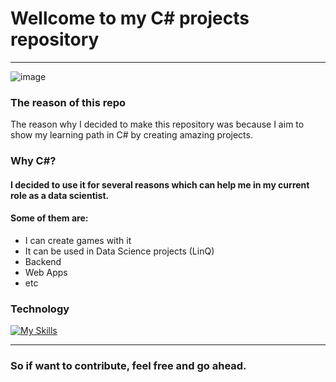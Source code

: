 # Wellcome to my C# projects repository
---

![image](https://user-images.githubusercontent.com/74038190/212750155-3ceddfbd-19d3-40a3-87af-8d329c8323c4.gif)

### The reason of this repo
The reason why I decided to make this repository was because I aim to show my learning path in C# by creating amazing projects.
### Why C#?
#### I decided to use it for several reasons which can help me in my current role as a data scientist. 
#### Some of them are:
- I can create games with it
- It can be used in Data Science projects (LinQ)
- Backend
- Web Apps
- etc

### Technology 
[![My Skills](https://skillicons.dev/icons?i=cs,dotnet)](https://skillicons.dev)

---
### So if want to contribute, feel free and go ahead.
